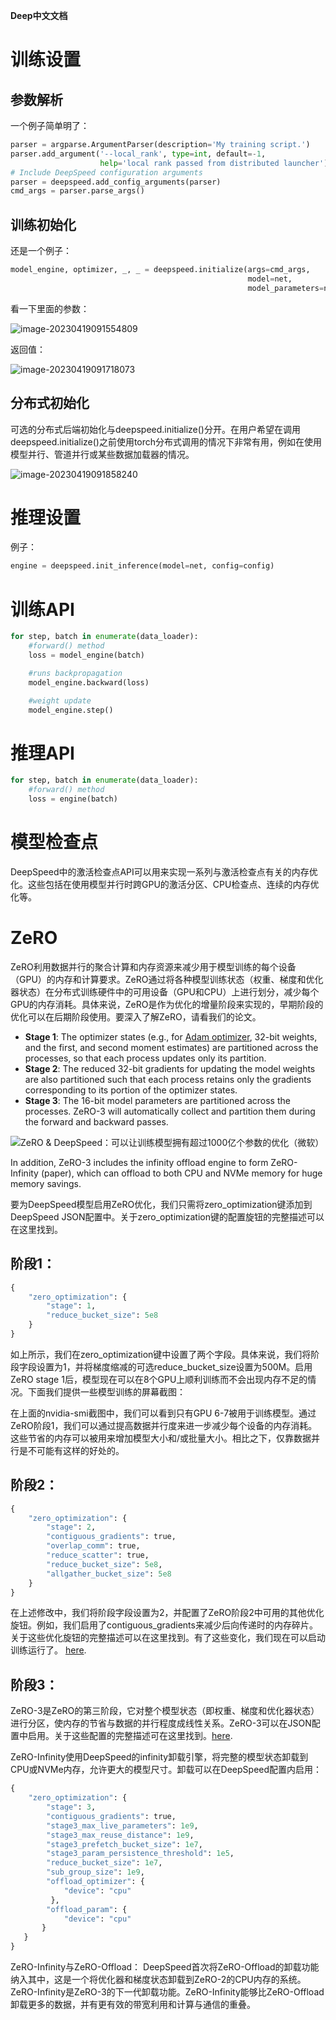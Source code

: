 **Deep中文文档**

# 训练设置

## 参数解析

一个例子简单明了：

```python
parser = argparse.ArgumentParser(description='My training script.')
parser.add_argument('--local_rank', type=int, default=-1,
                    help='local rank passed from distributed launcher')
# Include DeepSpeed configuration arguments
parser = deepspeed.add_config_arguments(parser)
cmd_args = parser.parse_args()
```

## 训练初始化

还是一个例子：

```python
model_engine, optimizer, _, _ = deepspeed.initialize(args=cmd_args,
                                                     model=net,
                                                     model_parameters=net.parameters())
```

看一下里面的参数：

![image-20230419091554809](./9.deepspeed.assets/image-20230419091554809.png)

返回值：

![image-20230419091718073](./9.deepspeed.assets/image-20230419091718073.png)

## 分布式初始化

可选的分布式后端初始化与deepspeed.initialize()分开。在用户希望在调用deepspeed.initialize()之前使用torch分布式调用的情况下非常有用，例如在使用模型并行、管道并行或某些数据加载器的情况。

![image-20230419091858240](./9.deepspeed.assets/image-20230419091858240.png)

# 推理设置

例子：

```python
engine = deepspeed.init_inference(model=net, config=config)
```

# 训练API

```python
for step, batch in enumerate(data_loader):
    #forward() method
    loss = model_engine(batch)

    #runs backpropagation
    model_engine.backward(loss)

    #weight update
    model_engine.step()
```

# 推理API

```python
for step, batch in enumerate(data_loader):
    #forward() method
    loss = engine(batch)
```

# 模型检查点

DeepSpeed中的激活检查点API可以用来实现一系列与激活检查点有关的内存优化。这些包括在使用模型并行时跨GPU的激活分区、CPU检查点、连续的内存优化等。

# ZeRO

ZeRO利用数据并行的聚合计算和内存资源来减少用于模型训练的每个设备（GPU）的内存和计算要求。ZeRO通过将各种模型训练状态（权重、梯度和优化器状态）在分布式训练硬件中的可用设备（GPU和CPU）上进行划分，减少每个GPU的内存消耗。具体来说，ZeRO是作为优化的增量阶段来实现的，早期阶段的优化可以在后期阶段使用。要深入了解ZeRO，请看我们的论文。

- **Stage 1**: The optimizer states (e.g., for [Adam optimizer](https://arxiv.org/abs/1412.6980), 32-bit weights, and the first, and second moment estimates) are partitioned across the processes, so that each process updates only its partition.
- **Stage 2**: The reduced 32-bit gradients for updating the model weights are also partitioned such that each process retains only the gradients corresponding to its portion of the optimizer states.
- **Stage 3**: The 16-bit model parameters are partitioned across the processes. ZeRO-3 will automatically collect and partition them during the forward and backward passes.

![ZeRO & DeepSpeed：可以让训练模型拥有超过1000亿个参数的优化（微软）](https://pic1.zhimg.com/v2-6e093687ab263f32fbe9b56d264cf918_720w.jpg?source=172ae18b)

In addition, ZeRO-3 includes the infinity offload engine to form ZeRO-Infinity (paper), which can offload to both CPU and NVMe memory for huge memory savings.

要为DeepSpeed模型启用ZeRO优化，我们只需将zero_optimization键添加到DeepSpeed JSON配置中。关于zero_optimization键的配置旋钮的完整描述可以在这里找到。

## 阶段1：

```python
{
    "zero_optimization": {
        "stage": 1,
        "reduce_bucket_size": 5e8
    }
}
```

如上所示，我们在zero_optimization键中设置了两个字段。具体来说，我们将阶段字段设置为1，并将梯度缩减的可选reduce_bucket_size设置为500M。启用ZeRO stage 1后，模型现在可以在8个GPU上顺利训练而不会出现内存不足的情况。下面我们提供一些模型训练的屏幕截图：

在上面的nvidia-smi截图中，我们可以看到只有GPU 6-7被用于训练模型。通过ZeRO阶段1，我们可以通过提高数据并行度来进一步减少每个设备的内存消耗。这些节省的内存可以被用来增加模型大小和/或批量大小。相比之下，仅靠数据并行是不可能有这样的好处的。

## 阶段2：

```python
{
    "zero_optimization": {
        "stage": 2,
        "contiguous_gradients": true,
        "overlap_comm": true,
        "reduce_scatter": true,
        "reduce_bucket_size": 5e8,
        "allgather_bucket_size": 5e8
    }
}
```

在上述修改中，我们将阶段字段设置为2，并配置了ZeRO阶段2中可用的其他优化旋钮。例如，我们启用了contiguous_gradients来减少后向传递时的内存碎片。关于这些优化旋钮的完整描述可以在这里找到。有了这些变化，我们现在可以启动训练运行了。 [here](https://www.deepspeed.ai/docs/config-json/#zero-optimizations-for-fp16-training).

## 阶段3：

ZeRO-3是ZeRO的第三阶段，它对整个模型状态（即权重、梯度和优化器状态）进行分区，使内存的节省与数据的并行程度成线性关系。ZeRO-3可以在JSON配置中启用。关于这些配置的完整描述可在这里找到。[here](https://www.deepspeed.ai/docs/config-json/#zero-optimizations-for-fp16-training).

ZeRO-Infinity使用DeepSpeed的infinity卸载引擎，将完整的模型状态卸载到CPU或NVMe内存，允许更大的模型尺寸。卸载可以在DeepSpeed配置内启用：

```python
{
    "zero_optimization": {
        "stage": 3,
        "contiguous_gradients": true,
        "stage3_max_live_parameters": 1e9,
        "stage3_max_reuse_distance": 1e9,
        "stage3_prefetch_bucket_size": 1e7,
        "stage3_param_persistence_threshold": 1e5,
        "reduce_bucket_size": 1e7,
        "sub_group_size": 1e9,
        "offload_optimizer": {
            "device": "cpu"
         },
        "offload_param": {
            "device": "cpu"
       }
   }
}
```

ZeRO-Infinity与ZeRO-Offload： DeepSpeed首次将ZeRO-Offload的卸载功能纳入其中，这是一个将优化器和梯度状态卸载到ZeRO-2的CPU内存的系统。ZeRO-Infinity是ZeRO-3的下一代卸载功能。ZeRO-Infinity能够比ZeRO-Offload卸载更多的数据，并有更有效的带宽利用和计算与通信的重叠。
